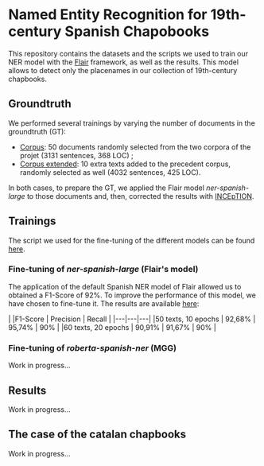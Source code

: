 # Named Entity Recognition for 19th-century Spanish Chapobooks

This repository contains the datasets and the scripts we used to train our NER model with the [Flair](https://github.com/flairNLP/flair/tree/master) framework, as well as the results. This model allows to detect only the placenames in our collection of 19th-century chapbooks.

## Groundtruth
We performed several trainings by varying the number of documents in the groundtruth (GT):

- [Corpus](/trainings/corpus): 50 documents randomly selected from the two corpora of the projet (3131 sentences, 368 LOC) ;
- [Corpus extended](/trainings/corpus-extended): 10 extra texts added to the precedent corpus, randomly selected as well (4032 sentences, 425 LOC).

In both cases, to prepare the GT, we applied the Flair model *ner-spanish-large* to those documents and, then, corrected the results with [INCEpTION](https://inception-project.github.io/).

## Trainings
The script we used for the fine-tuning of the different models can be found [here](trainings/flair_fine_tuning.ipynb).
### Fine-tuning of *ner-spanish-large* (Flair's model)
The application of the default Spanish NER model of Flair allowed us to obtained a F1-Score of 92%. To improve the performance of this model, we have chosen to fine-tune it. The results are available [here](trainings/Results_test_GPU/Resultat_Ner-spanish-large.txt):

|   |F1-Score   | Precision  | Recall |
|---|---|---|
|50 texts, 10 epochs     | 92,68%  | 95,74%  | 90% |
|60 texts, 20 epochs     | 90,91%  | 91,67%  | 90% |

### Fine-tuning of *roberta-spanish-ner* (MGG)

Work in progress...

## Results

Work in progress...

## The case of the catalan chapbooks

Work in progress...